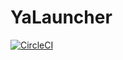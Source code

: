 # YaLauncher
[![CircleCI](https://circleci.com/gh/Octotentacle/YaLauncher/tree/master.svg?style=svg)](https://circleci.com/gh/Octotentacle/YaLauncher/tree/master)